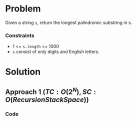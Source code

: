 # Problem
Given a string `s`, return the longest palindromic substring in s.

### Constraints
- 1 <= `s.length` <= 1000
- `s` consist of only digits and English letters.

# Solution
## Approach 1 $(TC: O(2^N), SC: O(Recursion Stack Space))$

### Code
```python

```